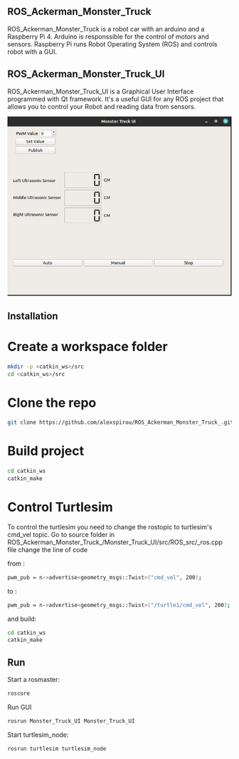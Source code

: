 ## ROS_Ackerman_Monster_Truck

ROS_Ackerman_Monster_Truck is a robot car with an arduino and a Raspberry Pi 4. Arduino is responssible for the control of motors and sensors. Raspberry Pi runs Robot Operating System (ROS) and controls robot with a GUI.

## ROS_Ackerman_Monster_Truck_UI
ROS_Ackerman_Monster_Truck_UI is a Graphical User Interface programmed with Qt framework. It's a useful GUI for any ROS project that allows you to control your Robot and reading data from sensors.


![](/Resources/ui.png)


## Installation

# Create a workspace folder
```bash
mkdir -p <catkin_ws>/src
cd <catkin_ws>/src
```
# Clone the repo
```bash
git clone https://github.com/alexspirou/ROS_Ackerman_Monster_Truck_.git
```
# Build project
```bash
cd catkin_ws
catkin_make
```
# Control Turtlesim
To control the turtlesim you need to change the rostopic to turtlesim's cmd_vel topic.
Go to source folder in ROS_Ackerman_Monster_Truck_/Monster_Truck_UI/src/ROS_src/_ros.cpp file change the line of code

from :
```bash
pwm_pub = n->advertise<geometry_msgs::Twist>("cmd_vel", 200);
```
to :
```bash
pwm_pub = n->advertise<geometry_msgs::Twist>("/turtle1/cmd_vel", 200);
```
and build:
```bash
cd catkin_ws
catkin_make
``````
## Run
Start a rosmaster:
```bash
roscore
```
Run GUI
```bash
rosrun Monster_Truck_UI Monster_Truck_UI 
```
Start turtlesim_node:

```bash
rosrun turtlesim turtlesim_node
```



